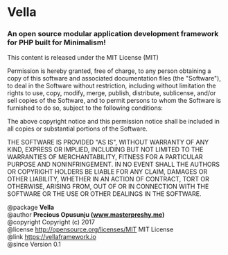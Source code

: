 <h1>Vella</h1>
<h3>An open source modular application development framework for PHP built for Minimalism!</h3>
 
  This content is released under the MIT License (MIT)
 
  Permission is hereby granted, free of charge, to any person obtaining a copy
  of this software and associated documentation files (the "Software"), to deal
  in the Software without restriction, including without limitation the rights
  to use, copy, modify, merge, publish, distribute, sublicense, and/or sell
  copies of the Software, and to permit persons to whom the Software is
  furnished to do so, subject to the following conditions:
 
  The above copyright notice and this permission notice shall be included in
  all copies or substantial portions of the Software.
 
  THE SOFTWARE IS PROVIDED "AS IS", WITHOUT WARRANTY OF ANY KIND, EXPRESS OR
  IMPLIED, INCLUDING BUT NOT LIMITED TO THE WARRANTIES OF MERCHANTABILITY,
  FITNESS FOR A PARTICULAR PURPOSE AND NONINFRINGEMENT. IN NO EVENT SHALL THE
  AUTHORS OR COPYRIGHT HOLDERS BE LIABLE FOR ANY CLAIM, DAMAGES OR OTHER
  LIABILITY, WHETHER IN AN ACTION OF CONTRACT, TORT OR OTHERWISE, ARISING FROM,
  OUT OF OR IN CONNECTION WITH THE SOFTWARE OR THE USE OR OTHER DEALINGS IN
  THE SOFTWARE.
 
  @package	<b>Vella</b> <br>
  @author	<b>Precious Opusunju (www.masterpreshy.me) </b> <br>
  @copyright	Copyright (c) 2017 <br>
  @license	http://opensource.org/licenses/MIT	MIT License <br>
  @link	https://vellaframework.io <br>
  @since	Version 0.1 <br>